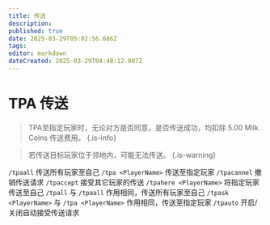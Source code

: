 ```yaml
---
title: 传送
description: 
published: true
date: 2025-03-29T05:02:56.686Z
tags: 
editor: markdown
dateCreated: 2025-03-29T04:48:12.087Z
---
```


# TPA 传送

> TPA至指定玩家时，无论对方是否同意，是否传送成功，均扣除 5.00 Milk Coins 传送费用。
{.is-info}

> 若传送目标玩家位于领地内，可能无法传送。
{.is-warning}


`/tpaall` 传送所有玩家至自己
`/tpa <PlayerName>` 传送至指定玩家
`/tpacannel` 撤销传送请求
`/tpaccept` 接受其它玩家的传送
`/tpahere <PlayerName>` 将指定玩家传送至自己
`/tpall` 与 `/tpaall` 作用相同，传送所有玩家至自己
`/tpask <PlayerName>` 与 `/tpa <PlayerName>` 作用相同，传送至指定玩家
`/tpauto` 开启/关闭自动接受传送请求
